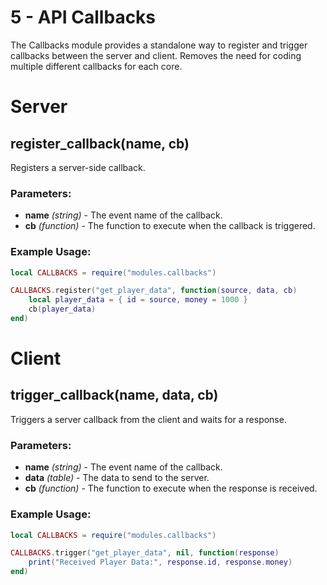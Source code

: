 # 5 - API Callbacks

The Callbacks module provides a standalone way to register and trigger callbacks between the server and client.
Removes the need for coding multiple different callbacks for each core.

# Server

## register_callback(name, cb)
Registers a server-side callback.

### Parameters:
- **name** *(string)* - The event name of the callback.
- **cb** *(function)* - The function to execute when the callback is triggered.

### Example Usage:
```lua
local CALLBACKS = require("modules.callbacks")

CALLBACKS.register("get_player_data", function(source, data, cb)
    local player_data = { id = source, money = 1000 }
    cb(player_data)
end)
```

# Client

## trigger_callback(name, data, cb)
Triggers a server callback from the client and waits for a response.

### Parameters:
- **name** *(string)* - The event name of the callback.
- **data** *(table)* - The data to send to the server.
- **cb** *(function)* - The function to execute when the response is received.

### Example Usage:
```lua
local CALLBACKS = require("modules.callbacks")

CALLBACKS.trigger("get_player_data", nil, function(response)
    print("Received Player Data:", response.id, response.money)
end)
```